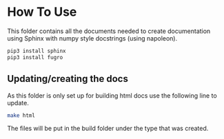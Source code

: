 # How To Use
This folder contains all the documents needed to create documentation using Sphinx with
numpy style docstrings (using napoleon).

```bash
pip3 install sphinx
pip3 install fugro
```

## Updating/creating the docs
As this folder is only set up for building html docs use the following line to update.

```bash
make html
```

The files will be put in the build folder under the type that was created.